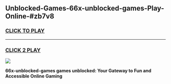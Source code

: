 
## Unblocked-Games-66x-unblocked-games-Play-Online-#zb7v8
<h3>
<a href="https://premium.freeplayer.one?title=66x-unblocked-games&ref=27F">CLICK TO PLAY</a></h3>
<hr>

<h3>
<a href="https://premium.freeplayer.one?title=66x-unblocked-games&ref=27F">CLICK 2 PLAY</a>
  
</h3>

<a href="https://premium.freeplayer.one?title=66x-unblocked-games&ref=27F"><img src="https://clearcache.store/games.png"></a>


**66x-unblocked-games games unblocked: Your Gateway to Fun and Accessible Online Gaming**
